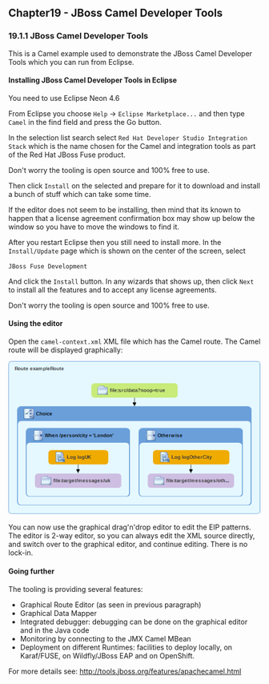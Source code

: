 Chapter19 - JBoss Camel Developer Tools
---------------------------------------

### 19.1.1 JBoss Camel Developer Tools

This is a Camel example used to demonstrate the JBoss Camel Developer Tools
which you can run from Eclipse.


#### Installing JBoss Camel Developer Tools in Eclipse

You need to use Eclipse Neon 4.6

From Eclipse you choose `Help` -> `Eclipse Marketplace...`
  and then type `Camel` in the find field and press the Go button. 

In the selection list search select `Red Hat Developer Studio Integration Stack` which is the 
name chosen for the Camel and integration tools as part of the Red Hat JBoss Fuse product.

Don't worry the tooling is open source and 100% free to use.

Then click `Install` on the selected and prepare for it to download and install a bunch of stuff which can take some time.

If the editor does not seem to be installing, then mind that its known to happen that a license agreement confirmation
box may show up below the window so you have to move the windows to find it.

After you restart Eclipse then you still need to install more. In the `Install/Update` page which is shown
on the center of the screen, select

    JBoss Fuse Development
    
And click the `Install` button. In any wizards that shows up, then click `Next` to install all the features
and to accept any license agreements.

Don't worry the tooling is open source and 100% free to use.
    
    
#### Using the editor

Open the `camel-context.xml` XML file which has the Camel route. The Camel route will be displayed graphically:

![Screenshot](img/camelRoute.png)

You can now use the graphical drag'n'drop editor to edit the EIP patterns.
The editor is 2-way editor, so you can always edit the XML source directly, and switch over
to the graphical editor, and continue editing. There is no lock-in.


#### Going further

The tooling is providing several features:
- Graphical Route Editor (as seen in previous paragraph)
- Graphical Data Mapper
- Integrated debugger: debugging can be done on the graphical editor and in the Java code
- Monitoring by connecting to the JMX Camel MBean
- Deployment on different Runtimes: facilities to deploy locally, on Karaf/FUSE, on Wildfly/JBoss EAP and on OpenShift.

For more details see: http://tools.jboss.org/features/apachecamel.html

